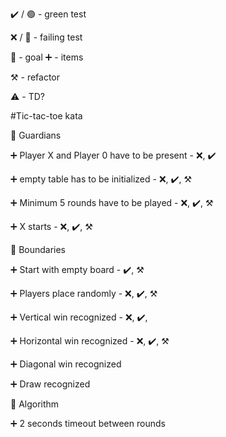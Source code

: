 :heavy_check_mark: / :green_circle:  - green test

:x: / :red_circle: - failing test

:dart: - goal
:heavy_plus_sign: - items

:hammer_and_pick: - refactor

:warning: - TD?

#Tic-tac-toe kata

:dart: Guardians

:heavy_plus_sign: Player X and Player 0 have to be present - :x:, :heavy_check_mark:

:heavy_plus_sign: empty table has to be initialized  - :x:, :heavy_check_mark:, :hammer_and_pick:

:heavy_plus_sign: Minimum 5 rounds have to be played - :x:, :heavy_check_mark:, :hammer_and_pick:

:heavy_plus_sign: X starts - :x:, :heavy_check_mark:, :hammer_and_pick:


:dart: Boundaries

:heavy_plus_sign: Start with empty board  - :heavy_check_mark:, :hammer_and_pick:

:heavy_plus_sign: Players place randomly - :x:, :heavy_check_mark:, :hammer_and_pick:

:heavy_plus_sign: Vertical win recognized - :x:, :heavy_check_mark:,

:heavy_plus_sign: Horizontal win recognized  - :x:, :heavy_check_mark:, :hammer_and_pick:

:heavy_plus_sign: Diagonal win recognized

:heavy_plus_sign: Draw recognized


:dart: Algorithm

:heavy_plus_sign: 2 seconds timeout between rounds
